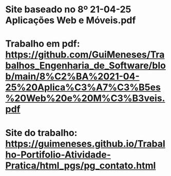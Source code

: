 # Site baseado no 8º 21-04-25 Aplicações Web e Móveis.pdf 
# Trabalho em pdf: https://github.com/GuiMeneses/Trabalhos_Engenharia_de_Software/blob/main/8%C2%BA%2021-04-25%20Aplica%C3%A7%C3%B5es%20Web%20e%20M%C3%B3veis.pdf
# Site do trabalho: https://guimeneses.github.io/Trabalho-Portifolio-Atividade-Pratica/html_pgs/pg_contato.html
